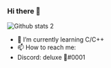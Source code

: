 ### Hi there 👋




![Github stats 2](https://github-readme-stats.vercel.app/api?username=deluxe08&show_icons=true&theme=radical)

- 🌱 I’m currently learning C/C++
- 📫 How to reach me: 
- Discord: deluxe 🌙#0001




